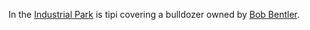 
In the [Industrial Park](Industrial-Park) is tipi covering a bulldozer owned by [Bob Bentler](Bob-Bentler).
